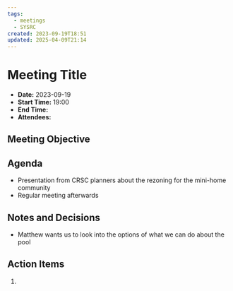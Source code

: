 ```yaml
---
tags:
  - meetings
  - SYSRC
created: 2023-09-19T18:51
updated: 2025-04-09T21:14
---
```

# Meeting Title
- **Date:** 2023-09-19
- **Start Time:** 19:00
- **End Time:**
- **Attendees:** 

## Meeting Objective


## Agenda
- Presentation from CRSC planners about the rezoning for the mini-home community
- Regular meeting afterwards

## Notes and Decisions
- Matthew wants us to look into the options of what we can do about the pool

## Action Items
1.